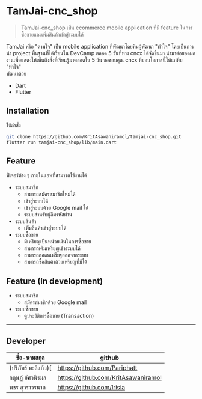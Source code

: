 # TamJai-cnc_shop
> TamJai-cnc_shop เป็น ecommerce mobile application ที่มี feature ในการซื้อขายและเพิ่มสินค้าเข้าสู่ระบบได้

TamJai หรือ "ตามใจ" เป็น mobile application ที่พัฒนาโดยทีมผู้พัฒนา "ทำใจ" โดยเป็นการนำ project พื้นฐานที่ได้เรียนใน DevCamp ตลอด 5 วันที่ทาง cncx ได้จัดขึ้นมา นำมาต่อยอดผลงานเพื่อแสดงให้เห็นถึงสิ่งที่เรียนรู้มาตลอดใน 5 วัน ขอขอบคุณ cncx ที่มอบโอกาสนี้ให้แก่ทีม "ทำใจ"
<br>
พัฒนาด้วย
- Dart
- Flutter

## Installation
ใช้คำสั่ง
```bash
git clone https://github.com/KritAsawaniramol/tamjai-cnc_shop.git
flutter run tamjai-cnc_shop/lib/main.dart
```

## Feature
ฟีเจอร์ต่าง ๆ ภายในแอพที่สามารถใช้งานได้
- ระบบสมาชิก
  * สามารถสมัครสมาชิกใหม่ได้
  * เข้าสู่ระบบได้
  * เข้าสู่ระบบด้วย Google mail ได้
  * ระบบสำหรับผู้ลืมรหัสผ่าน
- ระบบสินค้า
  * เพิ่มสินค้าเข้าสู่ระบบได้
- ระบบซื้อขาย
  * มีเหรียญเป็นหน่วยเงินในการซื้อขาย
  * สามารถเติมเหรียญเข้าระบบได้
  * สามารถถอดหเหรียฐออกจากระบบ
  * สามารถซื้อสินค้าด้วยเหรียญที่มีได้

## Feature (In development)
- ระบบสมาชิก
  * สมัครสมาชิกด้วย Google mail
- ระบบซื้อขาย
  * ดูประวัติการซื้อขาย (Transaction)

---
## Developer

| ชื่อ-นามสกุล            | github                           | 
|-------------------------|----------------------------------|
| (ปริภัทร์ มะลีแก้ว)[        | https://github.com/Pariphatt      |
| กฤษฏ์ อัศวนิรมล         | https://github.com/KritAsawaniramol | 
| พชร สุวราวรนาถ        | https://github.com/lrisia    |
